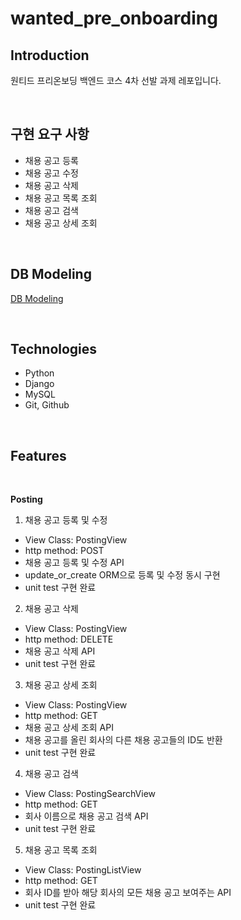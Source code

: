 # wanted_pre_onboarding


## Introduction
원티드 프리온보딩 백엔드 코스 4차 선발 과제 레포입니다.


</br>

## 구현 요구 사항
- 채용 공고 등록
- 채용 공고 수정
- 채용 공고 삭제
- 채용 공고 목록 조회
- 채용 공고 검색
- 채용 공고 상세 조회


</br>

## DB Modeling

[DB Modeling](https://dbdiagram.io/d/62fae4dfc2d9cf52fab04e41)

</br>

## Technologies
- Python
- Django
- MySQL
- Git, Github


</br>

## Features

</br>

**Posting**
1. 채용 공고 등록 및 수정
  - View Class: PostingView
  - http method: POST
  - 채용 공고 등록 및 수정 API
  - update_or_create ORM으로 등록 및 수정 동시 구현
  - unit test 구현 완료
  
2. 채용 공고 삭제
  - View Class: PostingView
  - http method: DELETE
  - 채용 공고 삭제 API
  - unit test 구현 완료
  
3. 채용 공고 상세 조회
  - View Class: PostingView
  - http method: GET
  - 채용 공고 상세 조회 API
  - 채용 공고를 올린 회사의 다른 채용 공고들의 ID도 반환
  - unit test 구현 완료
  
4. 채용 공고 검색
  - View Class: PostingSearchView
  - http method: GET
  - 회사 이름으로 채용 공고 검색 API
  - unit test 구현 완료
  
5. 채용 공고 목록 조회 
  - View Class: PostingListView
  - http method: GET
  - 회사 ID를 받아 해당 회사의 모든 채용 공고 보여주는 API
  - unit test 구현 완료

</br>



